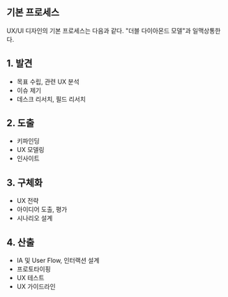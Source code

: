 ## 기본 프로세스

UX/UI 디자인의 기본 프로세스는 다음과 같다. "더블 다이아몬드 모델"과 일맥상통한다.

## 1. 발견
- 목표 수립, 관련 UX 분석
- 이슈 제기
- 데스크 리서치, 필드 리서치

## 2. 도출
- 키파인딩
- UX 모델링
- 인사이트

## 3. 구체화
- UX 전략
- 아이디어 도출, 평가
- 시나리오 설계

## 4. 산출
- IA 및 User Flow, 인터랙션 설계
- 프로토타이핑
- UX 테스트
- UX 가이드라인